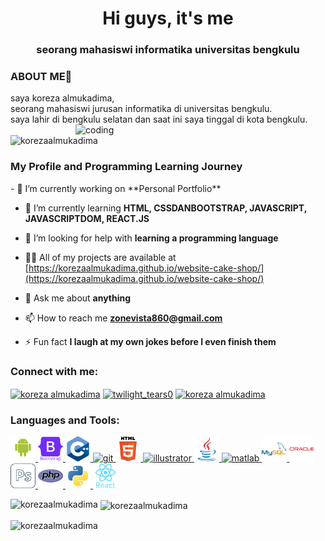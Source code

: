 
<h1 align="center">Hi guys, it's me</h1>
<h3 align="center">seorang mahasiswi informatika universitas bengkulu</h3>
<h3>ABOUT ME🐣 <br></h3>
saya koreza almukadima,<br>
seorang mahasiswi jurusan informatika di universitas bengkulu.<br>
saya lahir di bengkulu selatan dan saat ini saya tinggal di kota bengkulu.
<img align="right" alt="coding" width="400" src="https://i.pinimg.com/originals/f0/f0/d9/f0f0d932d6e39c7af5aa305cbd8da735.gif">

<p align="left"> <img src="https://komarev.com/ghpvc/?username=korezaalmukadima&label=Profile%20views&color=0e75b6&style=flat" alt="korezaalmukadima" /> </p>
<h3>My Profile and Programming Learning Journey</h3>
- 🔭 I’m currently working on **Personal Portfolio**

- 🌱 I’m currently learning **HTML, CSSDANBOOTSTRAP, JAVASCRIPT, JAVASCRIPTDOM, REACT.JS**

- 🤝 I’m looking for help with **learning a programming language**

- 👨‍💻 All of my projects are available at [https://korezaalmukadima.github.io/website-cake-shop/](https://korezaalmukadima.github.io/website-cake-shop/)

- 💬 Ask me about **anything**

- 📫 How to reach me **zonevista860@gmail.com**

- ⚡ Fun fact **I laugh at my own jokes before I even finish them**

<h3 align="left">Connect with me:</h3>
<p align="left">
<a href="https://linkedin.com/in/koreza almukadima" target="blank"><img align="center" src="https://raw.githubusercontent.com/rahuldkjain/github-profile-readme-generator/master/src/images/icons/Social/linked-in-alt.svg" alt="koreza almukadima" height="30" width="40" /></a>
<a href="https://instagram.com/twilight_tears0" target="blank"><img align="center" src="https://raw.githubusercontent.com/rahuldkjain/github-profile-readme-generator/master/src/images/icons/Social/instagram.svg" alt="twilight_tears0" height="30" width="40" /></a>
<a href="https://www.youtube.com/c/koreza almukadima" target="blank"><img align="center" src="https://raw.githubusercontent.com/rahuldkjain/github-profile-readme-generator/master/src/images/icons/Social/youtube.svg" alt="koreza almukadima" height="30" width="40" /></a>
</p>

<h3 align="left">Languages and Tools:</h3>
<p align="left"> <a href="https://developer.android.com" target="_blank" rel="noreferrer"> <img src="https://raw.githubusercontent.com/devicons/devicon/master/icons/android/android-original-wordmark.svg" alt="android" width="40" height="40"/> </a> <a href="https://getbootstrap.com" target="_blank" rel="noreferrer"> <img src="https://raw.githubusercontent.com/devicons/devicon/master/icons/bootstrap/bootstrap-plain-wordmark.svg" alt="bootstrap" width="40" height="40"/> </a> <a href="https://www.w3schools.com/cpp/" target="_blank" rel="noreferrer"> <img src="https://raw.githubusercontent.com/devicons/devicon/master/icons/cplusplus/cplusplus-original.svg" alt="cplusplus" width="40" height="40"/> </a> <a href="https://git-scm.com/" target="_blank" rel="noreferrer"> <img src="https://www.vectorlogo.zone/logos/git-scm/git-scm-icon.svg" alt="git" width="40" height="40"/> </a> <a href="https://www.w3.org/html/" target="_blank" rel="noreferrer"> <img src="https://raw.githubusercontent.com/devicons/devicon/master/icons/html5/html5-original-wordmark.svg" alt="html5" width="40" height="40"/> </a> <a href="https://www.adobe.com/in/products/illustrator.html" target="_blank" rel="noreferrer"> <img src="https://www.vectorlogo.zone/logos/adobe_illustrator/adobe_illustrator-icon.svg" alt="illustrator" width="40" height="40"/> </a> <a href="https://www.java.com" target="_blank" rel="noreferrer"> <img src="https://raw.githubusercontent.com/devicons/devicon/master/icons/java/java-original.svg" alt="java" width="40" height="40"/> </a> <a href="https://www.mathworks.com/" target="_blank" rel="noreferrer"> <img src="https://upload.wikimedia.org/wikipedia/commons/2/21/Matlab_Logo.png" alt="matlab" width="40" height="40"/> </a> <a href="https://www.mysql.com/" target="_blank" rel="noreferrer"> <img src="https://raw.githubusercontent.com/devicons/devicon/master/icons/mysql/mysql-original-wordmark.svg" alt="mysql" width="40" height="40"/> </a> <a href="https://www.oracle.com/" target="_blank" rel="noreferrer"> <img src="https://raw.githubusercontent.com/devicons/devicon/master/icons/oracle/oracle-original.svg" alt="oracle" width="40" height="40"/> </a> <a href="https://www.photoshop.com/en" target="_blank" rel="noreferrer"> <img src="https://raw.githubusercontent.com/devicons/devicon/master/icons/photoshop/photoshop-line.svg" alt="photoshop" width="40" height="40"/> </a> <a href="https://www.php.net" target="_blank" rel="noreferrer"> <img src="https://raw.githubusercontent.com/devicons/devicon/master/icons/php/php-original.svg" alt="php" width="40" height="40"/> </a> <a href="https://www.python.org" target="_blank" rel="noreferrer"> <img src="https://raw.githubusercontent.com/devicons/devicon/master/icons/python/python-original.svg" alt="python" width="40" height="40"/> </a> <a href="https://reactjs.org/" target="_blank" rel="noreferrer"> <img src="https://raw.githubusercontent.com/devicons/devicon/master/icons/react/react-original-wordmark.svg" alt="react" width="40" height="40"/> </a> </p>

<p><img align="left" src="https://github-readme-stats.vercel.app/api/top-langs?username=korezaalmukadima&show_icons=true&locale=en&layout=compact" alt="korezaalmukadima" /></p>

<p>&nbsp;<img align="center" src="https://github-readme-stats.vercel.app/api?username=korezaalmukadima&show_icons=true&locale=en" alt="korezaalmukadima" /></p>

<p><img align="center" src="https://github-readme-streak-stats.herokuapp.com/?user=korezaalmukadima&" alt="korezaalmukadima" /></p>
